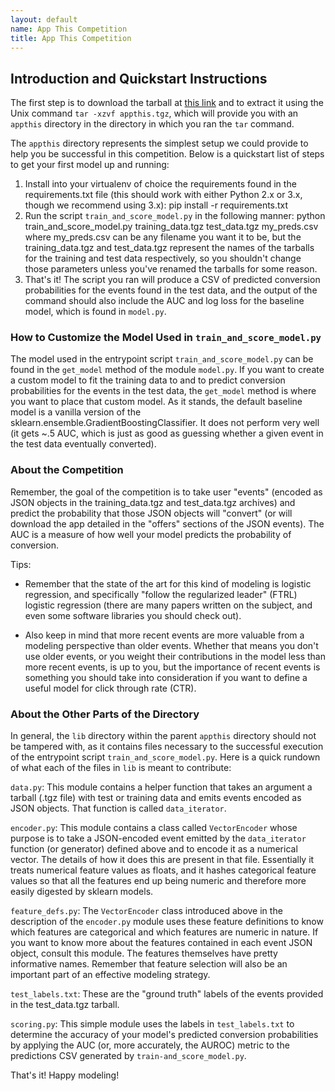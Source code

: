 ```yaml
---
layout: default
name: App This Competition
title: App This Competition
---
```


## Introduction and Quickstart Instructions

The first step is to download the tarball at [this link](http://leaderboard.entilzha.io/static/downloads/appthis.tgz) and to extract it using the Unix command `tar -xzvf appthis.tgz`, which will provide you with an `appthis` directory in the directory in which you ran the `tar` command.

The `appthis` directory represents the simplest setup we could provide to help you be successful
in this competition. Below is a quickstart list of steps to get your first model up and
running:
1) Install into your virtualenv of choice the requirements found in the requirements.txt
file (this should work with either Python 2.x or 3.x, though we recommend using 3.x):
    pip install -r requirements.txt
2) Run the script `train_and_score_model.py` in the following manner:
    python train_and_score_model.py training_data.tgz test_data.tgz my_preds.csv
where my_preds.csv can be any filename you want it to be, but the training_data.tgz and test_data.tgz
represent the names of the tarballs for the training and test data respectively, so you shouldn't
change those parameters unless you've renamed the tarballs for some reason.
3) That's it! The script you ran will produce a CSV of predicted conversion probabilities for the
events found in the test data, and the output of the command should also include the AUC and log loss
for the baseline model, which is found in `model.py`.


### How to Customize the Model Used in `train_and_score_model.py`

The model used in the entrypoint script `train_and_score_model.py` can be found in the `get_model`
method of the module `model.py`. If you want to create a custom model to fit the training data to
and to predict conversion probabilities for the events in the test data, the `get_model` method
is where you want to place that custom model. As it stands, the default baseline model is a vanilla
version of the sklearn.ensemble.GradientBoostingClassifier. It does not perform very well (it gets
~.5 AUC, which is just as good as guessing whether a given event in the test data eventually converted).

### About the Competition

Remember, the goal of the competition is to take user "events" (encoded as JSON objects in the
training_data.tgz and test_data.tgz archives) and predict the probability that those JSON objects
will "convert" (or will download the app detailed in the "offers" sections of the JSON events).
The AUC is a measure of how well your model predicts the probability of conversion.

Tips:
* Remember that the state of the art for this kind of modeling is logistic regression, and specifically
"follow the regularized leader" (FTRL) logistic regression (there are many papers written on the subject,
and even some software libraries you should check out).

* Also keep in mind that more recent events are more valuable from a modeling perspective than older events.
Whether that means you don't use older events, or you weight their contributions in the model less than more
recent events, is up to you, but the importance of recent events is something you should take into consideration
if you want to define a useful  model for click through rate (CTR).


### About the Other Parts of the Directory

In general, the `lib` directory within the parent `appthis` directory should not be tampered with, as it contains
files necessary to the successful execution of the entrypoint script `train_and_score_model.py`. Here is a quick
rundown of what each of the files in `lib` is meant to contribute:

`data.py`: This module contains a helper function that takes an argument a tarball (.tgz file) with test or training
data and emits events encoded as JSON objects. That function is called `data_iterator`.

`encoder.py`: This module contains a class called `VectorEncoder` whose purpose is to take a JSON-encoded event emitted
by the `data_iterator` function (or generator) defined above and to encode it as a numerical vector. The details of how
it does this are present in that file. Essentially it treats numerical feature values as floats, and it hashes categorical
feature values so that all the features end up being numeric and therefore more easily digested by sklearn models.

`feature_defs.py`: The `VectorEncoder` class introduced above in the description of the `encoder.py` module uses these
feature definitions to know which features are categorical and which features are numeric in nature. If you want to know
more about the features contained in each event JSON object, consult this module. The features themselves have pretty
informative names. Remember that feature selection will also be an important part of an effective modeling strategy.

`test_labels.txt`: These are the "ground truth" labels of the events provided in the test_data.tgz tarball.

`scoring.py`: This simple module uses the labels in `test_labels.txt` to determine the accuracy of your model's predicted
conversion probabilities by applying the AUC (or, more accurately, the AUROC) metric to the predictions CSV generated by
`train-and_score_model.py`.


That's it! Happy modeling!
